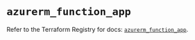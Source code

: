 # `azurerm_function_app`

Refer to the Terraform Registry for docs: [`azurerm_function_app`](https://registry.terraform.io/providers/hashicorp/azurerm/4.31.0/docs/resources/function_app).
